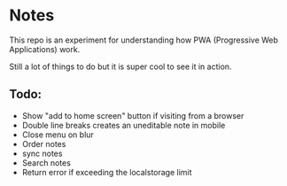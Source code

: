 # Notes
This repo is an experiment for understanding how PWA (Progressive Web Applications) work.

Still a lot of things to do but it is super cool to see it in action.


## Todo:

- Show "add to home screen" button if visiting from a browser
- Double line breaks creates an uneditable note in mobile
- Close menu on blur
- Order notes
- sync notes
- Search notes
- Return error if exceeding the localstorage limit